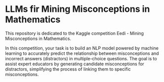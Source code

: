 # LLMs fir Mining Misconceptions in Mathematics

This repository is dedicated to the Kaggle competition Eedi - Mining Misconceptions in Mathematics. 

In this competition, your task is to build an NLP model powered by machine learning to accurately predict the relationship between misconceptions and incorrect answers (distractors) in multiple-choice questions. The goal is to assist expert educators by generating candidate misconceptions for distractors, simplifying the process of linking them to specific misconceptions.








